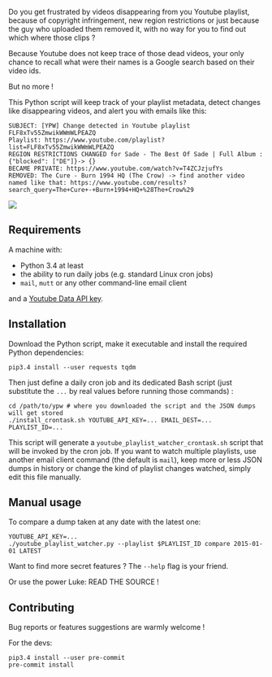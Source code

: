 Do you get frustrated by videos disappearing from you Youtube playlist,
because of copyright infringement, new region restrictions or just because the guy who uploaded them removed it,
with no way for you to find out which where those clips ?

Because Youtube does not keep trace of those dead videos,
your only chance to recall what were their names is a Google search based on their video ids.

But no more !

This Python script will keep track of your playlist metadata,
detect changes like disappearing videos,
and alert you with emails like this:

    SUBJECT: [YPW] Change detected in Youtube playlist FLF8xTv55ZmwikWWmWLPEAZQ
    Playlist: https://www.youtube.com/playlist?list=FLF8xTv55ZmwikWWmWLPEAZQ
    REGION RESTRICTIONS CHANGED for Sade - The Best Of Sade | Full Album : {"blocked": ["DE"]}-> {}
    BECAME PRIVATE: https://www.youtube.com/watch?v=T4ZCJzjufYs
    REMOVED: The Cure - Burn 1994 HQ (The Crow) -> find another video named like that: https://www.youtube.com/results?search_query=The+Cure+-+Burn+1994+HQ+%28The+Crow%29

![](https://chezsoi.org/lucas/wwcb/photos/NinjaTurtlesPowerRangers.gif)


## Requirements
A machine with:

- Python 3.4 at least
- the ability to run daily jobs (e.g. standard Linux cron jobs)
- `mail`, `mutt` or any other command-line email client

and a [Youtube Data API key](https://developers.google.com/youtube/v3/getting-started).


## Installation

Download the Python script, make it executable and install the required Python dependencies:

    pip3.4 install --user requests tqdm

Then just define a daily cron job and its dedicated Bash script
(just substitute the `...` by real values before running those commands) :

    cd /path/to/ypw # where you downloaded the script and the JSON dumps will get stored
    ./install_crontask.sh YOUTUBE_API_KEY=... EMAIL_DEST=... PLAYLIST_ID=...

This script will generate a `youtube_playlist_watcher_crontask.sh` script that will be invoked by the cron job.
If you want to watch multiple playlists, use another email client command (the default is `mail`),
keep more or less JSON dumps in history or change the kind of playlist changes watched,
simply edit this file manually.


## Manual usage

To compare a dump taken at any date with the latest one:

    YOUTUBE_API_KEY=...
    ./youtube_playlist_watcher.py --playlist $PLAYLIST_ID compare 2015-01-01 LATEST

Want to find more secret features ? The `--help` flag is your friend.

Or use the power Luke: READ THE SOURCE !


## Contributing

Bug reports or features suggestions are warmly welcome !

For the devs:

    pip3.4 install --user pre-commit
    pre-commit install
